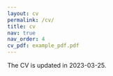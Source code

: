```yaml
---
layout: cv
permalink: /cv/
title: cv
nav: true
nav_order: 4
cv_pdf: example_pdf.pdf
---
```


The CV is updated in 2023-03-25.